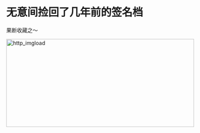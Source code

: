 # 无意间捡回了几年前的签名档

果断收藏之～

[<img style="background-image: none; border-bottom: 0px; border-left: 0px; padding-left: 0px; padding-right: 0px; display: inline; border-top: 0px; border-right: 0px; padding-top: 0px" title="http_imgload" border="0" alt="http_imgload" src="/attachment/upblog/images/f7fcabad15d4_13326/http_imgload_thumb.jpg" width="500" height="234" />](/attachment/upblog/images/f7fcabad15d4_13326/http_imgload.jpg)
